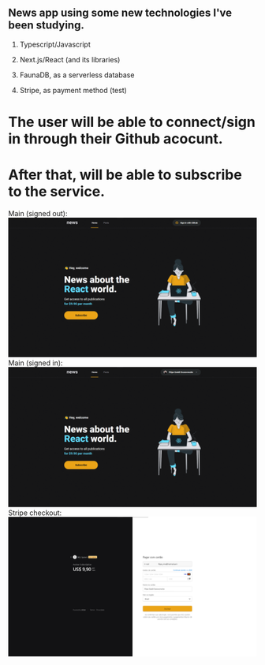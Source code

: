 ## News app using some new technologies I've been studying.


1. Typescript/Javascript

2. Next.js/React (and its libraries)

3. FaunaDB, as a serverless database

4. Stripe, as payment method (test)


# The user will be able to connect/sign in through their Github acocunt.
# After that, will be able to subscribe to the service.



Main (signed out):
![alt text](https://github.com/lpegs/news/blob/main/public/images/main_signed_out.png?raw=true)
Main (signed in):
![alt text](https://github.com/lpegs/news/blob/main/public/images/main_signed_in.png?raw=true)
Stripe checkout:
![alt text](https://github.com/lpegs/news/blob/main/public/images/stripe_checkout.png?raw=true)
